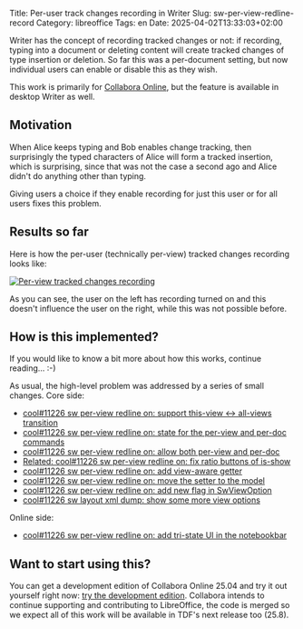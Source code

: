 Title: Per-user track changes recording in Writer
Slug: sw-per-view-redline-record
Category: libreoffice
Tags: en
Date: 2025-04-02T13:33:03+02:00

Writer has the concept of recording tracked changes or not: if recording, typing into a document or
deleting content will create tracked changes of type insertion or deletion. So far this was a
per-document setting, but now individual users can enable or disable this as they wish.

This work is primarily for [Collabora Online](https://www.collaboraonline.com/), but the feature is
available in desktop Writer as well.

## Motivation

When Alice keeps typing and Bob enables change tracking, then surprisingly the typed characters of
Alice will form a tracked insertion, which is surprising, since that was not the case a second ago
and Alice didn't do anything other than typing.

Giving users a choice if they enable recording for just this user or for all users fixes this
problem.

## Results so far

Here is how the per-user (technically per-view) tracked changes recording looks like:

[![Per-view tracked changes recording](https://share.vmiklos.hu/blog/sw-per-view-redline/sw-per-view-redline.png)](https://share.vmiklos.hu/blog/sw-per-view-redline/sw-per-view-redline.png)

As you can see, the user on the left has recording turned on and this doesn't influence the user on
the right, while this was not possible before.

## How is this implemented?

If you would like to know a bit more about how this works, continue reading... :-)

As usual, the high-level problem was addressed by a series of small changes. Core side:

- [cool#11226 sw per-view redline on: support this-view <-> all-views transition](https://git.libreoffice.org/core/commit/ab91358566ccf31f7a9ac57f1c32a9c62840f5d5)
- [cool#11226 sw per-view redline on: state for the per-view and per-doc commands](https://git.libreoffice.org/core/commit/85fc28a4e55bb8dafd69a19dc5d21a76501446cb)
- [cool#11226 sw per-view redline on: allow both per-view and per-doc](https://git.libreoffice.org/core/commit/368e2e445c1941d37697cee05a50a34150d18015)
- [Related: cool#11226 sw per-view redline on: fix ratio buttons of is-show](https://git.libreoffice.org/core/commit/745256f37973d89ea068acd831eba8054a81b93b)
- [cool#11226 sw per-view redline on: add view-aware getter](https://git.libreoffice.org/core/commit/ae6d396552cd3cebd7fba4942e6ca2fd5de579af)
- [cool#11226 sw per-view redline on: move the setter to the model](https://git.libreoffice.org/core/commit/e36643877e5ddf57a34481f1c46f87cf250caf19)
- [cool#11226 sw per-view redline on: add new flag in SwViewOption](https://git.libreoffice.org/core/commit/025a1e4612fecf59f38910fbf52fc63db054ae5f)
- [cool#11226 sw layout xml dump: show some more view options](https://git.libreoffice.org/core/commit/88e12a83aec0ffda82195c8a1e34a255d3cfdfd5)

Online side:

- [cool#11226 sw per-view redline on: add tri-state UI in the notebookbar](https://github.com/collaboraonline/online/commit/c37904149498658c3fd25f043fc5f34be89fb120)

## Want to start using this?

You can get a development edition of Collabora Online 25.04 and try it out yourself right now: [try
the development edition](https://www.collaboraonline.com/code/).  Collabora intends to continue
supporting and contributing to LibreOffice, the code is merged so we expect all of this work will be
available in TDF's next release too (25.8).

